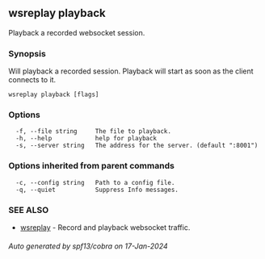 ## wsreplay playback

Playback a recorded websocket session.

### Synopsis

Will playback a recorded session. Playback will start as soon as the client connects to it.

```
wsreplay playback [flags]
```

### Options

```
  -f, --file string     The file to playback.
  -h, --help            help for playback
  -s, --server string   The address for the server. (default ":8001")
```

### Options inherited from parent commands

```
  -c, --config string   Path to a config file.
  -q, --quiet           Suppress Info messages.
```

### SEE ALSO

* [wsreplay](wsreplay.md)	 - Record and playback websocket traffic.

###### Auto generated by spf13/cobra on 17-Jan-2024
